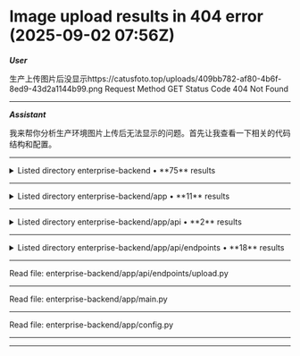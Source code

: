 <!-- Generated by SpecStory -->

# Image upload results in 404 error (2025-09-02 07:56Z)

_**User**_

生产上传图片后没显示https://catusfoto.top/uploads/409bb782-af80-4b6f-8ed9-43d2a1144b99.png
Request Method
GET
Status Code
404 Not Found

---

_**Assistant**_

我来帮你分析生产环境图片上传后无法显示的问题。首先让我查看一下相关的代码结构和配置。


---

<details>
            <summary>Listed directory enterprise-backend • **75** results</summary>
        
| Name |
|-------|
| 📄 `test_users.py` |
| 📄 `update_company_info_fields.py` |
| 📄 `update_company_phone_mysql.py` |
| 📁 `app` |
| 📄 `test_password_hash.py` |
| 📄 `test_user_api.py` |
| 📄 `requirements.txt` |
| 📁 `docs` |
| 📄 `.DS_Store` |
| 📁 `uploads` |
| 📁 `logs` |
| 📁 `uploads_test` |
| 📄 `update_admin_password.sh` |
| 📄 `requirements-lock.txt` |
| 📄 `ssh_db_check.sh` |
| 📄 `ssh_db_check_with_auth.sh` |
| 📄 `sync_dependencies.sh` |
| 📄 `test_api_path.sh` |
| 📄 `fix_password_simple.sh` |
| 📄 `fix_production_config.sh` |
| 📄 `fix_production_issues.sh` |
| 📄 `fix_production_permissions.sh` |
| 📄 `install_vite_and_build.sh` |
| 📄 `migrate_to_enterprise_prod.sh` |
| 📄 `create_admin_correct.sql` |
| 📄 `create_admin_direct.sql` |
| 📄 `fix_database_config.sh` |
| 📄 `fix_frontend_build.sh` |
| 📄 `fix_frontend_deployment.sh` |
| 📄 `fix_password_hash.sh` |
| 📄 `fix_password_hash_final.sh` |
| 📄 `check_login_error.sh` |
| 📄 `check_login_error_detailed.sh` |
| 📄 `check_production_api.sh` |
| 📄 `check_production_status.sh` |
| 📄 `check_remote_db.py` |
| 📄 `create_admin.py` |
| 📄 `check_db.py` |
| 📄 `check_frontend_deployment.sh` |
| 📄 `DEPENDENCY_MANAGEMENT.md` |
| 📄 `UPLOAD_PERMISSION_FIX.md` |
| 📄 `production.env` |
| 📄 `test_environment.sh` |
| 📄 `test.env` |
| 📄 `start_test_backend.sh` |
| 📄 `start_test_env.sh` |
| 📄 `production.env.example` |
| 📄 `dev.env` |
| 📄 `QUICK_START_TEST_ENV.md` |
| 📄 `TEST_ENVIRONMENT_STARTUP_GUIDE.md` |
| 📁 `.venv` |
| 📄 `Dockerfile` |
| 📄 `test_email.py` |
| 📄 `test_db.py` |
| 📄 `update_inquiry_schema_mysql.py` |
| 📄 `reset_passwords.py` |
| 📄 `check_passwords.py` |
| 📄 `USER_SYSTEM_OPTIMIZATION.md` |
| 📄 `test_admin_api.py` |
| 📄 `debug_login.py` |
| 📄 `debug_user_status.py` |
| 📄 `fix_user_status.py` |
| 📄 `update_users_table_mysql.py` |
| 📄 `setup_email.sh` |
| 📄 `EMAIL_SETUP.md` |
| 📄 `update_database_schema_mysql.py` |
| 📄 `enterprise.db` |
| 📄 `update_mysql_product_schema.py` |
| 📄 `QUICK_START_LOGS.md` |
| 📁 `backups` |
| 📄 `README_LOGS.md` |
| 📄 `log_viewer.py` |
| 📄 `db_backup.py` |
| 📄 `nohup.out` |
| 📄 `update_mysql_schema.py` |

</details>

---

<details>
            <summary>Listed directory enterprise-backend/app • **11** results</summary>
        
| Name |
|-------|
| 📄 `main.py` |
| 📄 `models.py` |
| 📄 `schemas.py` |
| 📄 `database.py` |
| 📄 `crud.py` |
| 📁 `api` |
| 📄 `config.py` |
| 📁 `utils` |
| 📄 `test_api.py` |
| 📁 `core` |
| 📄 `__init__.py` |

</details>

---

<details>
            <summary>Listed directory enterprise-backend/app/api • **2** results</summary>
        
| Name |
|-------|
| 📁 `endpoints` |
| 📄 `__init__.py` |

</details>

---

<details>
            <summary>Listed directory enterprise-backend/app/api/endpoints • **18** results</summary>
        
| Name |
|-------|
| 📄 `client_product.py` |
| 📄 `product.py` |
| 📄 `order.py` |
| 📄 `address.py` |
| 📄 `cart.py` |
| 📄 `sku.py` |
| 📄 `specification.py` |
| 📄 `upload.py` |
| 📄 `inquiry.py` |
| 📄 `contact_message.py` |
| 📄 `client_user.py` |
| 📄 `user.py` |
| 📄 `service.py` |
| 📄 `carousel.py` |
| 📄 `contact_field.py` |
| 📄 `category.py` |
| 📄 `company.py` |
| 📄 `__init__.py` |

</details>

---

Read file: enterprise-backend/app/api/endpoints/upload.py

---

Read file: enterprise-backend/app/main.py

---

Read file: enterprise-backend/app/config.py

---



---

